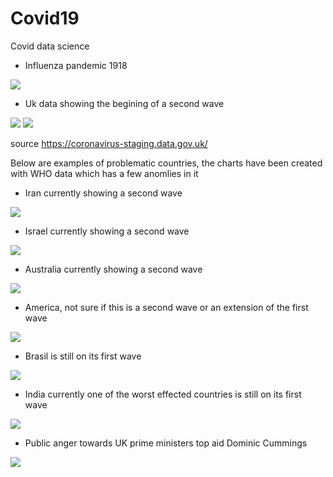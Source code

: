 # Covid19
Covid data science


* Influenza pandemic 1918

![](Influenza_Pandemic.jpg)

* Uk data showing the begining of a second wave 

![](/UK_Data/UK_New_Cases.png)
![](/UK_Data/UK_New_Deaths.png)

source https://coronavirus-staging.data.gov.uk/



Below are examples of problematic countries, the charts have been created with WHO data which has a few anomlies in it

* Iran currently showing a second wave

![](/WHO_Data/Iran.png)

* Israel currently showing a second wave

![](/WHO_Data/Israel.png)

* Australia currently showing a second wave

![](/WHO_Data/Australia.png)

* America, not sure if this is a second wave or an extension of the first wave

![](/WHO_Data/America.png)

* Brasil is still on its first wave

![](/WHO_Data/Brasil.png)

* India currently one of the worst effected countries is still on its first wave

![](/WHO_Data/India.png)

* Public anger towards UK prime ministers top aid Dominic Cummings 

![](Dominic_Cummings.jpg)





